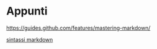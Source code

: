 # Appunti

https://guides.github.com/features/mastering-markdown/

[sintassi markdown](https://guides.github.com/features/mastering-markdown/)
